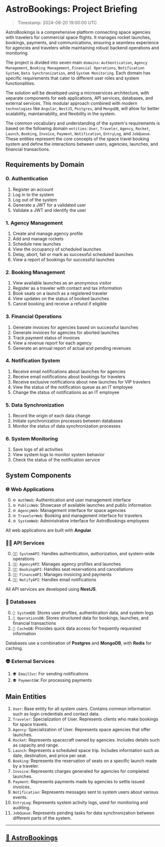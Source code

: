 # AstroBookings: Project Briefing

> Timestamp: 2024-08-20 19:00:00 UTC

AstroBookings is a comprehensive platform connecting space agencies with travelers for commercial space flights. It manages rocket launches, bookings, payments, and communications, ensuring a seamless experience for agencies and travelers while maintaining robust backend operations and monitoring.

The project is divided into seven main `domains`: `Authentication`, `Agency Management`, `Booking Management`, `Financial Operations`, `Notification System`, `Data Synchronization`, and `System Monitoring`. Each domain has specific requirements that cater to different user roles and system functionalities.

The solution will be developed using a microservices architecture, with separate components for web applications, API services, databases, and external services. This modular approach combined with modern `technologies` like `Angular`, `NestJS`, `Postgres`, and `MongoDB`, will allow for better scalability, maintainability, and flexibility in the system.

The common vocabulary and understanding of the system's requirements is based on the following domain `entities`: `User`, `Traveler`, `Agency`, `Rocket`, `Launch`, `Booking`, `Invoice`, `Payment`, `Notification`, `EntryLog`, and `JobQueue`. These entities represent the core concepts of the space travel booking system and define the interactions between users, agencies, launches, and financial transactions.

## Requirements by Domain

### 0. Authentication

1. Register an account
2. Log in to the system
3. Log out of the system
4. Generate a JWT for a validated user
5. Validate a JWT and identify the user

### 1. Agency Management

1. Create and manage agency profile
2. Add and manage rockets
3. Schedule new launches
4. View the occupancy of scheduled launches
5. Delay, abort, fail or mark as successful scheduled launches
6. View a report of bookings for successful launches

### 2. Booking Management

1. View available launches as an anonymous visitor
2. Register as a traveler with contact and tax information
3. Book seats on a launch as a registered traveler
4. View updates on the status of booked launches
5. Cancel booking and receive a refund if eligible

### 3. Financial Operations

1. Generate invoices for agencies based on successful launches
2. Generate invoices for agencies for aborted launches
3. Track payment status of invoices
4. View a revenue report for each agency
5. Generate an annual report of actual and pending revenues

### 4. Notification System

1. Receive email notifications about launches for agencies
2. Receive email notifications about bookings for travelers
3. Receive exclusive notifications about new launches for VIP travelers
4. View the status of the notification queue as an IT employee
5. Change the status of notifications as an IT employee

### 5. Data Synchronization

1. Record the origin of each data change
2. Initiate synchronization processes between databases
3. Monitor the status of data synchronization processes

### 6. System Monitoring

1. Save logs of all activities
2. View system logs to monitor system behavior
3. Check the status of the notification service

## System Components

### 🌐 Web Applications

0. `🌐 AuthWeb`: Authentication and user management interface
1. `🌐 PublicWeb`: Showcase of available launches and public information
2. `🌐 AgencyWeb`: Management interface for space agencies
3. `🌐 TravelerWeb`: Booking and management interface for travelers
4. `🌐 SystemWeb`: Administrative interface for AstroBookings employees

All web applications are built with **Angular**.

### 🧑‍💼 API Services

0. `🧑‍💼 SystemAPI`: Handles authentication, authorization, and system-wide operations
1. `🧑‍💼 AgencyAPI`: Manages agency profiles and launches
2. `🧑‍💼 BookingAPI`: Handles seat reservations and cancellations
3. `🧑‍💼 FinanceAPI`: Manages invoicing and payments
4. `🧑‍💼 NotifyAPI`: Handles email notifications

All API services are developed using **NestJS**.

### 📇 Databases

0. `📇 SystemDB`: Stores user profiles, authentication data, and system logs
1. `📇 OperationsDB`: Stores structured data for bookings, launches, and financial transactions
2. `📇 CacheDB`: Provides quick data access for frequently requested information

Databases use a combination of **Postgres** and **MongoDB**, with **Redis** for caching.

### 👽 External Services

1. `👽 EmailSvc`: For sending notifications
2. `👽 PaymentGW`: For processing payments

## Main Entities

1. `User`: Base entity for all system users. Contains common information such as login credentials and contact data.
2. `Traveler`: Specialization of User. Represents clients who make bookings for space travels.
3. `Agency`: Specialization of User. Represents space agencies that offer launches.
4. `Rocket`: Represents spacecraft owned by agencies. Includes details such as capacity and range.
5. `Launch`: Represents a scheduled space trip. Includes information such as date, destination, and price per seat.
6. `Booking`: Represents the reservation of seats on a specific launch made by a traveler.
7. `Invoice`: Represents charges generated for agencies for completed launches.
8. `Payment`: Represents payments made by agencies to settle issued invoices.
9. `Notification`: Represents messages sent to system users about various events.
10. `EntryLog`: Represents system activity logs, used for monitoring and auditing.
11. `JobQueue`: Represents pending tasks for data synchronization between different parts of the system.

---

## [🚀 AstroBookings](https://github.com/AstroBookings)
